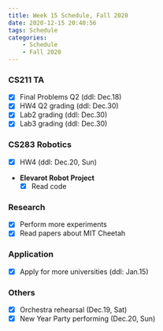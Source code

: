 ```yaml
---
title: Week 15 Schedule, Fall 2020
date: 2020-12-15 20:40:56
tags: Schedule
categories:
    - Schedule
    - Fall 2020
---
```


### CS211 TA
- [x] Final Problems Q2 (ddl: Dec.18)
- [x] HW4 Q2 grading (ddl: Dec.30)
- [x] Lab2 grading (ddl: Dec.30)
- [x] Lab3 grading (ddl: Dec.30)

### CS283 Robotics
- [x] HW4 (ddl: Dec.20, Sun)

* **Elevarot Robot Project**
    - [x] Read code

### Research
- [x] Perform more experiments
- [x] Read papers about MIT Cheetah

### Application
- [x] Apply for more universities (ddl: Jan.15)

### Others
- [x] Orchestra rehearsal (Dec.19, Sat)
- [x] New Year Party performing (Dec.20, Sun)